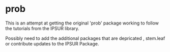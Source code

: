 # prob
This is an attempt at getting the original 'prob' package working to follow the tutorials from the IPSUR library. 

Possibly need to add the additional packages that are depricated , stem.leaf or contribute updates to the IPSUR Package.



